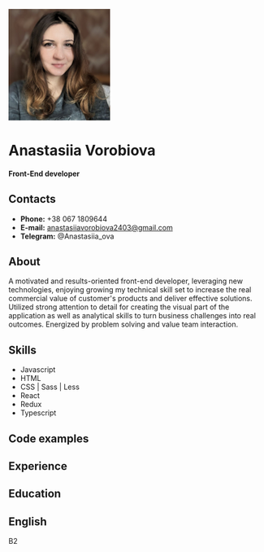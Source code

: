 ![The photo of Anastasiia Vorobiova](./assets/av.png)

# Anastasiia Vorobiova

#### Front-End developer

## Contacts

- **Phone:** +38 067 1809644
- **E-mail:** anastasiiavorobiova2403@gmail.com
- **Telegram:** @Anastasiia_ova

## About

A motivated and results-oriented front-end developer, leveraging new technologies, enjoying growing my technical skill set to increase the real commercial value of customer's products and deliver effective solutions.
Utilized strong attention to detail for creating the visual part of the application as well as analytical skills to turn business challenges into real outcomes.
Energized by problem solving and value team interaction.

## Skills

- Javascript
- HTML
- CSS | Sass | Less
- React
- Redux
- Typescript

## Code examples

## Experience

## Education

## English

B2
